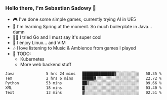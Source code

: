 ### Hello there, I'm Sebastian Sadowy 👋

 - 🎮 I've done some simple games, currently trying AI in UE5
 - 🍃 I'm learning Spring at the moment. So much boilerplate in Java... damn 
 - 🏃‍♀️ I tried Go and I must say it's super cool
 - 🐧 I enjoy Linux... and VIM
 - 🎶 I love listening to Music & Ambience from games I played
 - 🌱 TODO:
   * Kubernetes
   * More web backend stuff
<!--START_SECTION:waka-->

```txt
Java              5 hrs 24 mins   ██████████████▓░░░░░░░░░░   58.35 %
TeX               2 hrs 6 mins    █████▓░░░░░░░░░░░░░░░░░░░   22.72 %
Python            53 mins         ██▒░░░░░░░░░░░░░░░░░░░░░░   09.66 %
XML               18 mins         █░░░░░░░░░░░░░░░░░░░░░░░░   03.40 %
Text              13 mins         ▓░░░░░░░░░░░░░░░░░░░░░░░░   02.51 %
```

<!--END_SECTION:waka-->
